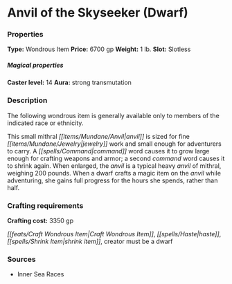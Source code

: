 ﻿---
Title: "Anvil of the Skyseeker (Dwarf)"
Type: "Wondrous Item"
Price: "6700 gp"
Weight: "1 lb."
Slot: "Slotless"
Caster level: "14"
Aura: "strong transmutation"
Description: |
  "The following wondrous item is generally available only to members of the indicated race or ethnicity.
  This small mithral anvil is sized for fine jewelry work and small enough for adventurers to carry. A command word causes it to grow large enough for crafting weapons and armor; a second command word causes it to shrink again. When enlarged, the anvil is a typical heavy anvil of mithral, weighing 200 pounds. When a dwarf crafts a magic item on the anvil while adventuring, she gains full progress for the hours she spends, rather than half."
Crafting cost: "3350 gp"
Sources: "['Inner Sea Races']"
---

# Anvil of the Skyseeker (Dwarf)

### Properties

**Type:** Wondrous Item **Price:** 6700 gp **Weight:** 1 lb. **Slot:** Slotless

##### Magical properties

**Caster level:** 14 **Aura:** strong transmutation

### Description

The following wondrous item is generally available only to members of the indicated race or ethnicity.

This small mithral _[[items/Mundane/Anvil|anvil]]_ is sized for fine _[[items/Mundane/Jewelry|jewelry]]_ work and small enough for adventurers to carry. A _[[spells/Command|command]]_ word causes it to grow large enough for crafting weapons and armor; a second _command_ word causes it to shrink again. When enlarged, the _anvil_ is a typical heavy _anvil_ of mithral, weighing 200 pounds. When a dwarf crafts a magic item on the _anvil_ while adventuring, she gains full progress for the hours she spends, rather than half.

### Crafting requirements

**Crafting cost:** 3350 gp

_[[feats/Craft Wondrous Item|Craft Wondrous Item]]_, _[[spells/Haste|haste]]_, _[[spells/Shrink Item|shrink item]]_, creator must be a dwarf

### Sources

* Inner Sea Races